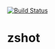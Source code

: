 [![Build Status](https://travis.ibm.com/Dublin-Research-Lab/zshot.svg?token=zSP5krJq4ryG4zqgNyms&branch=master)](https://travis.ibm.com/Dublin-Research-Lab/zshot)
# zshot
